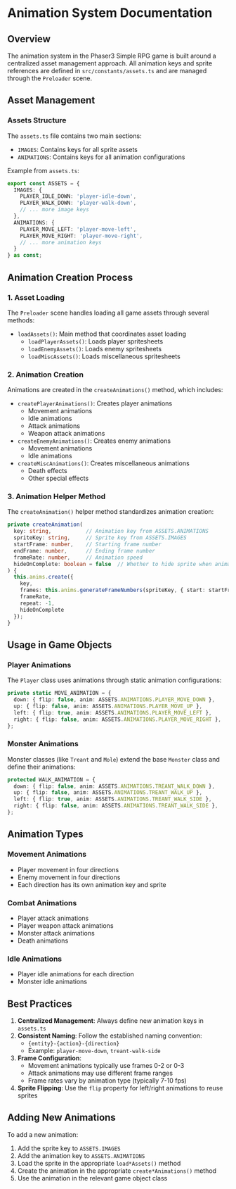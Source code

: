 # Animation System Documentation

## Overview

The animation system in the Phaser3 Simple RPG game is built around a centralized asset management approach. All animation keys and sprite references are defined in `src/constants/assets.ts` and are managed through the `Preloader` scene.

## Asset Management

### Assets Structure

The `assets.ts` file contains two main sections:

- `IMAGES`: Contains keys for all sprite assets
- `ANIMATIONS`: Contains keys for all animation configurations

Example from `assets.ts`:

```typescript
export const ASSETS = {
  IMAGES: {
    PLAYER_IDLE_DOWN: 'player-idle-down',
    PLAYER_WALK_DOWN: 'player-walk-down',
    // ... more image keys
  },
  ANIMATIONS: {
    PLAYER_MOVE_LEFT: 'player-move-left',
    PLAYER_MOVE_RIGHT: 'player-move-right',
    // ... more animation keys
  }
} as const;
```

## Animation Creation Process

### 1. Asset Loading

The `Preloader` scene handles loading all game assets through several methods:

- `loadAssets()`: Main method that coordinates asset loading
  - `loadPlayerAssets()`: Loads player spritesheets
  - `loadEnemyAssets()`: Loads enemy spritesheets
  - `loadMiscAssets()`: Loads miscellaneous spritesheets

### 2. Animation Creation

Animations are created in the `createAnimations()` method, which includes:

- `createPlayerAnimations()`: Creates player animations
  - Movement animations
  - Idle animations
  - Attack animations
  - Weapon attack animations
- `createEnemyAnimations()`: Creates enemy animations
  - Movement animations
  - Idle animations
- `createMiscAnimations()`: Creates miscellaneous animations
  - Death effects
  - Other special effects

### 3. Animation Helper Method

The `createAnimation()` helper method standardizes animation creation:

```typescript
private createAnimation(
  key: string,           // Animation key from ASSETS.ANIMATIONS
  spriteKey: string,     // Sprite key from ASSETS.IMAGES
  startFrame: number,    // Starting frame number
  endFrame: number,      // Ending frame number
  frameRate: number,     // Animation speed
  hideOnComplete: boolean = false  // Whether to hide sprite when animation finishes
) {
  this.anims.create({
    key,
    frames: this.anims.generateFrameNumbers(spriteKey, { start: startFrame, end: endFrame }),
    frameRate,
    repeat: -1,
    hideOnComplete
  });
}
```

## Usage in Game Objects

### Player Animations

The `Player` class uses animations through static animation configurations:

```typescript
private static MOVE_ANIMATION = {
  down: { flip: false, anim: ASSETS.ANIMATIONS.PLAYER_MOVE_DOWN },
  up: { flip: false, anim: ASSETS.ANIMATIONS.PLAYER_MOVE_UP },
  left: { flip: true, anim: ASSETS.ANIMATIONS.PLAYER_MOVE_LEFT },
  right: { flip: false, anim: ASSETS.ANIMATIONS.PLAYER_MOVE_RIGHT },
};
```

### Monster Animations

Monster classes (like `Treant` and `Mole`) extend the base `Monster` class and define their animations:

```typescript
protected WALK_ANIMATION = {
  down: { flip: false, anim: ASSETS.ANIMATIONS.TREANT_WALK_DOWN },
  up: { flip: false, anim: ASSETS.ANIMATIONS.TREANT_WALK_UP },
  left: { flip: true, anim: ASSETS.ANIMATIONS.TREANT_WALK_SIDE },
  right: { flip: false, anim: ASSETS.ANIMATIONS.TREANT_WALK_SIDE },
};
```

## Animation Types

### Movement Animations

- Player movement in four directions
- Enemy movement in four directions
- Each direction has its own animation key and sprite

### Combat Animations

- Player attack animations
- Player weapon attack animations
- Monster attack animations
- Death animations

### Idle Animations

- Player idle animations for each direction
- Monster idle animations

## Best Practices

1. **Centralized Management**: Always define new animation keys in `assets.ts`
2. **Consistent Naming**: Follow the established naming convention:
   - `{entity}-{action}-{direction}`
   - Example: `player-move-down`, `treant-walk-side`
3. **Frame Configuration**: 
   - Movement animations typically use frames 0-2 or 0-3
   - Attack animations may use different frame ranges
   - Frame rates vary by animation type (typically 7-10 fps)
4. **Sprite Flipping**: Use the `flip` property for left/right animations to reuse sprites

## Adding New Animations

To add a new animation:

1. Add the sprite key to `ASSETS.IMAGES`
2. Add the animation key to `ASSETS.ANIMATIONS`
3. Load the sprite in the appropriate `load*Assets()` method
4. Create the animation in the appropriate `create*Animations()` method
5. Use the animation in the relevant game object class 